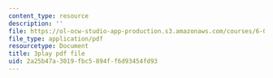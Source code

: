 ```yaml
---
content_type: resource
description: ''
file: https://ol-ocw-studio-app-production.s3.amazonaws.com/courses/6-042j-mathematics-for-computer-science-spring-2015/2a25b47a3019fbc5894ff6d93454fd93_hVerxuP4cFg.pdf
file_type: application/pdf
resourcetype: Document
title: 3play pdf file
uid: 2a25b47a-3019-fbc5-894f-f6d93454fd93
---
```

